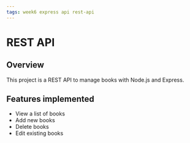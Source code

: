 ```yaml
---
tags: week6 express api rest-api
---
```


# REST API

## Overview
This project is a REST API to manage books with Node.js and Express.

## Features implemented
- View a list of books
- Add new books
- Delete books
- Edit existing books
